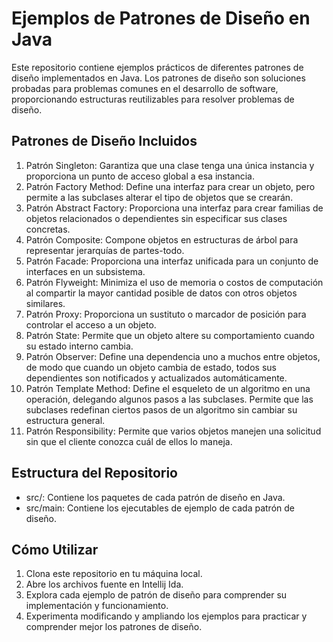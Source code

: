 # Ejemplos de Patrones de Diseño en Java
Este repositorio contiene ejemplos prácticos de diferentes patrones de diseño implementados en Java. Los patrones de diseño son soluciones probadas para problemas comunes en el desarrollo de software, proporcionando estructuras reutilizables para resolver problemas de diseño.

## Patrones de Diseño Incluidos
1. Patrón Singleton: Garantiza que una clase tenga una única instancia y proporciona un punto de acceso global a esa instancia.
2. Patrón Factory Method: Define una interfaz para crear un objeto, pero permite a las subclases alterar el tipo de objetos que se crearán.
3. Patrón Abstract Factory: Proporciona una interfaz para crear familias de objetos relacionados o dependientes sin especificar sus clases concretas.
4. Patrón Composite: Compone objetos en estructuras de árbol para representar jerarquías de partes-todo.
5. Patrón Facade: Proporciona una interfaz unificada para un conjunto de interfaces en un subsistema.
6. Patrón Flyweight: Minimiza el uso de memoria o costos de computación al compartir la mayor cantidad posible de datos con otros objetos similares.
7. Patrón Proxy: Proporciona un sustituto o marcador de posición para controlar el acceso a un objeto.
8. Patrón State: Permite que un objeto altere su comportamiento cuando su estado interno cambia.
9. Patrón Observer: Define una dependencia uno a muchos entre objetos, de modo que cuando un objeto cambia de estado, todos sus dependientes son notificados y actualizados automáticamente.
10. Patrón Template Method: Define el esqueleto de un algoritmo en una operación, delegando algunos pasos a las subclases. Permite que las subclases redefinan ciertos pasos de un algoritmo sin cambiar su estructura general.
11. Patrón Responsibility: Permite que varios objetos manejen una solicitud sin que el cliente conozca cuál de ellos lo maneja.

## Estructura del Repositorio
- src/: Contiene los paquetes de cada patrón de diseño en Java.
- src/main: Contiene los ejecutables de ejemplo de cada patrón de diseño.

## Cómo Utilizar
1. Clona este repositorio en tu máquina local.
2. Abre los archivos fuente en Intellij Ida.
3. Explora cada ejemplo de patrón de diseño para comprender su implementación y funcionamiento.
4. Experimenta modificando y ampliando los ejemplos para practicar y comprender mejor los patrones de diseño.
